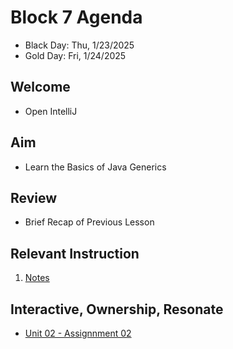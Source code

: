 
# Block 7 Agenda
- Black Day: Thu, 1/23/2025
- Gold Day: Fri, 1/24/2025

## Welcome

- Open IntelliJ

## Aim

- Learn the Basics of Java Generics

## Review

- Brief Recap of Previous Lesson

## Relevant Instruction

1. [Notes](Notes.md)

## Interactive, Ownership, Resonate

- [Unit 02 - Assignnment 02](AssignmentDescription.md)